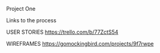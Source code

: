 Project One

Links to the process


USER STORIES
https://trello.com/b/77ZctS54

WIREFRAMES
https://gomockingbird.com/projects/9f7rwpe

